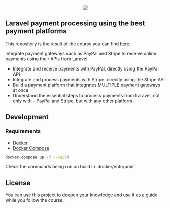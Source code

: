 <p align = "center"> <img src = "https://repository-images.githubusercontent.com/209717891/f5218080-de0f-11e9-90d7-22ed2fa88e90"> </p>

## Laravel payment processing using the best payment platforms
This repository is the result of the course you can find [here](https://www.udemy.com/course/laravel-payment-processing-integrating-the-best-gateways-paypal-stripe/?referralCode=CA0B404740FE1360ED19).

Integrate payment gateways such as PayPal and Stripe to receive online payments using their APIs from Laravel.

- Integrate and receive payments with PayPal, directly using the PayPal API
- Integrate and process payments with Stripe, directly using the Stripe API
- Build a payment platform that integrates MULTIPLE payment gateways at once
- Understand the essential steps to process payments from Laravel, not only with - PayPal and Stripe, but with any other platform.

## Development

### Requirements

- [Docker](https://docs.docker.com/get-docker/)
- [Docker Compose](https://docs.docker.com/compose/install/)


```bash
docker-compose up -d --build
```
Check the commands being run on build in .docker/entrypoint
## License

You can use this project to deepen your knowledge and use it as a guide while you follow the course.
